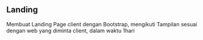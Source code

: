 ## Landing
Membuat Landing Page client dengan Bootstrap, mengikuti Tampilan sesuai dengan web yang diminta client, dalam waktu 1hari 